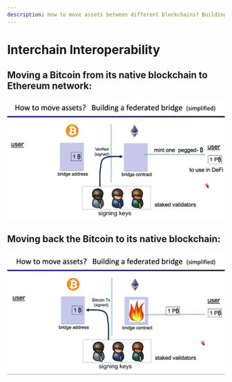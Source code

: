 ```yaml
---
description: How to move assets between different blockchains? Building a bridge
---
```


# Interchain Interoperability

## Moving a Bitcoin from its native blockchain to Ethereum network:

![The validators verify that a Bitcoin was sent to the bridge and mint a new Wrapped Bitcoin pegged to that same Bitcoin](.gitbook/assets/birdge.png)

## Moving back the Bitcoin to its native blockchain:

![The bridge validators sign a release transaction of that bitcoin after its Wrapped version is burned by the Ethereum Smart Contract](<.gitbook/assets/bridge (1).png>)
